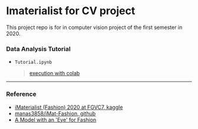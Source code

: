 # Imaterialist for CV project 
This project repo is for in computer vision project of the first semester in 2020.

### Data Analysis Tutorial 
* ```Tutorial.ipynb```
    > [execution with colab](https://colab.research.google.com/github/DoranLyong/CV2020-project_iMaterialist/blob/master/Tutorial.ipynb)



*** 
### Reference 
* [iMaterialist (Fashion) 2020 at FGVC7, kaggle](https://www.kaggle.com/c/imaterialist-fashion-2020-fgvc7/data)
* [manas3858/iMat-Fashion, github](https://github.com/manas3858/iMat-Fashion)
* [A Model with an 'Eye' for Fashion](https://medium.com/@manasrai/a-model-with-an-eye-for-fashion-d1aedbadee8c)
